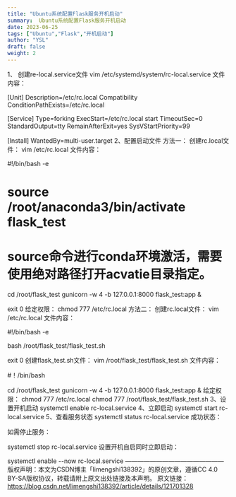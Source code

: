 ```yaml
---
title: "Ubuntu系统配置Flask服务开机启动"
summary:  Ubuntu系统配置Flask服务开机启动
date: 2023-06-25
tags: ["Ubuntu","Flask","开机启动"]
author: "YSL"
draft: false
weight: 2
---
```


1、 创建re-local.service文件
vim /etc/systemd/system/rc-local.service
文件内容：

[Unit]
Description=/etc/rc.local Compatibility
ConditionPathExists=/etc/rc.local

[Service]
Type=forking
ExecStart=/etc/rc.local start
TimeoutSec=0
StandardOutput=tty
RemainAfterExit=yes
SysVStartPriority=99

[Install]
WantedBy=multi-user.target
2、配置启动文件
方法一：
创建rc.local文件：
vim /etc/rc.local
文件内容：

#!/bin/bash -e 

# source /root/anaconda3/bin/activate flask_test
# source命令进行conda环境激活，需要使用绝对路径打开acvatie目录指定。

cd /root/flask_test
gunicorn -w 4 -b 127.0.0.1:8000 flask_test:app &

exit 0
给定权限：
chmod 777 /etc/rc.local
方法二：
创建rc.local文件：
vim /etc/rc.local
文件内容：

#!/bin/bash -e 

bash /root/flask_test/flask_test.sh

exit 0
创建flask_test.sh文件：
vim /root/flask_test/flask_test.sh
文件内容：

#！/bin/bash

cd /root/flask_test
gunicorn -w 4 -b 127.0.0.1:8000 flask_test:app &
给定权限：
chmod 777 /etc/rc.local
chmod 777 /root/flask_test/flask_test.sh
3、设置开机启动
systemctl enable rc-local.service
4、立即启动
systemctl start rc-local.service
5、查看服务状态
systemctl status rc-local.service
成功状态：



如需停止服务：

systemctl stop rc-local.service
 设置开机自启同时立即启动：

systemctl enable --now rc-local.service
————————————————
版权声明：本文为CSDN博主「limengshi138392」的原创文章，遵循CC 4.0 BY-SA版权协议，转载请附上原文出处链接及本声明。
原文链接：https://blog.csdn.net/limengshi138392/article/details/121701328